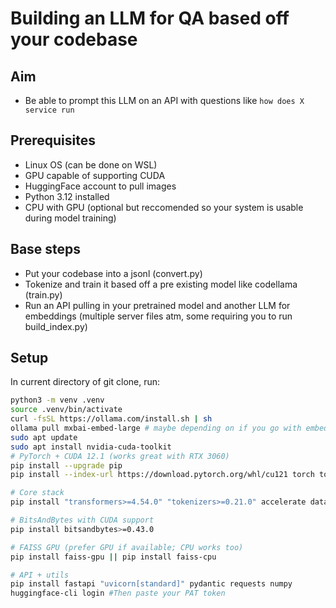# Building an LLM for QA based off your codebase

## Aim

- Be able to prompt this LLM on an API with questions like `how does X service run`

## Prerequisites

- Linux OS (can be done on WSL)
- GPU capable of supporting CUDA
- HuggingFace account to pull images
- Python 3.12 installed
- CPU with GPU (optional but reccomended so your system is usable during model training)

## Base steps

- Put your codebase into a jsonl (convert.py)
- Tokenize and train it based off a pre existing model like codellama (train.py)
- Run an API pulling in your pretrained model and another LLM for embeddings (multiple server files atm, some requiring you to run build_index.py)

## Setup

In current directory of git clone, run:
```bash
python3 -m venv .venv
source .venv/bin/activate
curl -fsSL https://ollama.com/install.sh | sh
ollama pull mxbai-embed-large # maybe depending on if you go with embeddings method
sudo apt update
sudo apt install nvidia-cuda-toolkit
# PyTorch + CUDA 12.1 (works great with RTX 3060)
pip install --upgrade pip
pip install --index-url https://download.pytorch.org/whl/cu121 torch torchvision torchaudio

# Core stack
pip install "transformers>=4.54.0" "tokenizers>=0.21.0" accelerate datasets peft

# BitsAndBytes with CUDA support
pip install bitsandbytes>=0.43.0

# FAISS GPU (prefer GPU if available; CPU works too)
pip install faiss-gpu || pip install faiss-cpu

# API + utils
pip install fastapi "uvicorn[standard]" pydantic requests numpy
huggingface-cli login #Then paste your PAT token
```